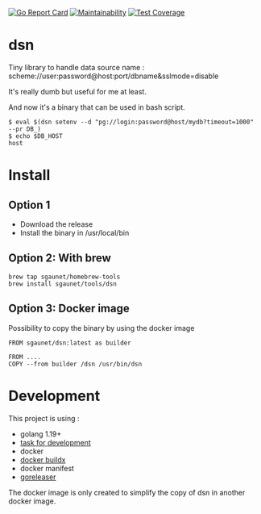 [![Go Report Card](https://goreportcard.com/badge/github.com/sgaunet/dsn)](https://goreportcard.com/report/github.com/sgaunet/dsn)
[![Maintainability](https://api.codeclimate.com/v1/badges/390713a97add700e028c/maintainability)](https://codeclimate.com/github/sgaunet/dsn/maintainability)
[![Test Coverage](https://api.codeclimate.com/v1/badges/390713a97add700e028c/test_coverage)](https://codeclimate.com/github/sgaunet/dsn/test_coverage)

# dsn

Tiny library to handle data source name : scheme://user:password@host:port/dbname&sslmode=disable

It's really dumb but useful for me at least.


And now it's a binary that can be used in bash script.

```
$ eval $(dsn setenv --d "pg://login:password@host/mydb?timeout=1000"  --pr DB_)
$ echo $DB_HOST
host
```

# Install

## Option 1

* Download the release
* Install the binary in /usr/local/bin 

## Option 2: With brew

```
brew tap sgaunet/homebrew-tools
brew install sgaunet/tools/dsn
```

## Option 3: Docker image

Possibility to copy the binary by using the docker image

```
FROM sgaunet/dsn:latest as builder

FROM ....
COPY --from builder /dsn /usr/bin/dsn
```

# Development


This project is using :

* golang 1.19+
* [task for development](https://taskfile.dev/#/)
* docker
* [docker buildx](https://github.com/docker/buildx)
* docker manifest
* [goreleaser](https://goreleaser.com/)

The docker image is only created to simplify the copy of dsn in another docker image.


